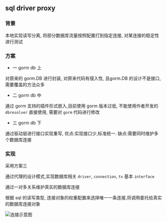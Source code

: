 ## sql driver proxy

### 背景

本地实现读写分离, 将部分数据库流量按照配置打到指定连接, 对某连接的稳定性进行测试

### 方案
- 一 gorm db 上

对原来的 gorm.DB 进行封装, 对原来代码有侵入性, 且gorm.DB 的设计不是接口, 需要覆盖的方法众多

- 二 gorm db 中

通过 gorm 支持的插件形式嵌入,目前使用 gorm 版本过低, 不能使用作者开发的 <code>dbresolver</code> 直接使用, 需要对 <code>gorm</code> 代码进行修改

- 三 gorm db 下

通过驱动层进行接口实现重写, 优点:实现接口少,标准统一. 缺点:需要同时维护多个数据库连接

### 实现

采用方案三

通过代理的设计模式,实现数据库相关 <code>driver</code>, <code>connection</code>, <code>tx</code> 基本 <code>interface</code>

通过一对多关系维护真实的数据库连接

根据 sql 的读写类型, 连接对象的权重配置来选择唯一一条连接,将调用委托给真实的数据库连接对象


![连接示意图](https://res.caijiyouxi.com/static/activity/pre/2022-06-10-17-22-02.6694.png)


